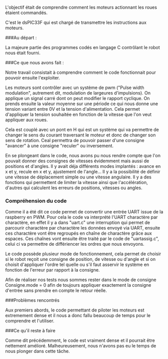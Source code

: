 L'objectif était de comprendre comment les moteurs actionnant les roues étaient commandés.

C'est le dsPIC33F qui est chargé de transmettre les instructions aux moteurs.



###Au départ :

La majeure partie des programmes codés en langage C contrôlant le robot nous était fourni.



###Ce que nous avons fait :

Notre travail consistait à comprendre comment le code fonctionnait pour pouvoir ensuite l'exploiter.

Les moteurs sont contrôler avec un système de pwm ("Pulse width modulation", autrement dit, modulation de largeures d'impulsions). On applique un signal carré dont on peut modifier le rapport cyclique. On prends ensuite la valeur moyenne sur une période ce qui nous donne une tension variant entre 0V et la tension d'alimentation. Cela permet d'appliquer la tension souhaitée en fonction de la vitesse que l'on veut appliquer aux roues.

Cela est couplé avec un pont en H qui est un système qui va permettre de changer le sens du courant traversant le moteur et donc de changer son sens de rotation. Ceal permettra de pouvoir passer d'une consigne "avancer" à une consigne "reculer" ou inversement. 

En se plongeant dans le code, nous avons pu nous rendre compte que l'on pouvait donner des consignes de vitesses évidemment mais aussi de positions et d'angles. Il y avait déja différents modes implantés : avance en x et y, recule en x et y, ajustement de l'angle... Il y a la possibilité de définir une vitesse de déplacement simple ou une vitesse angulaire. Il y a des fonctions qui permettent de limiter la vitesse ainsi que l'accélération, d'autres qui calculent les erreurs de positions, vitesses ou angles.

### Compréhension du code

Comme il a été dit ce code permet de convertir une entrée UART issue de la raspberry en PWM. Pour cela le code va interprété l'UART charactère par charactère, en effet il y a dans "uart.c" une interruption qui permet de parcourir charactère par charactère les données envoyé via UART, ensuite ces charactère vont être regroupés en chaîne de charactère grâce aux espaces. Ces chaînes vont ensuite être traité par le code de "uartassig.c", celui ci va permettre de différiencer les ordres que nous envoyons.

Le code possède plusieur mode de fonctionnement, cela permet de choisir si le robot reçoit une consigne de position, de vitesse ou d'angle et si on choisit d'appliquer l'ordre tel quelle ou s'il faut asservir le système en fonction de l'erreur par rapport à la consigne.

Afin de réaliser nos tests nous sommes rester dans le mode de consigne Consigne.mode = 0 afin de toujours appliquer exactement la consigne d'entrée sans prendre en compte le retour réelle.

###Problèmes rencontrés

Aux premiers abords, le code permettant de piloter les moteurs est extremement dense et il nous a donc fallu beaucoup de temps pour le comprendre et l'utiliser.



###Ce qu'il reste à faire

Comme dit précédemment, le code est vraiment dense et il pourrait être nettement amélioré. Malheureusement, nous n'avons pas eu le temps de nous plonger dans cette tâche.


